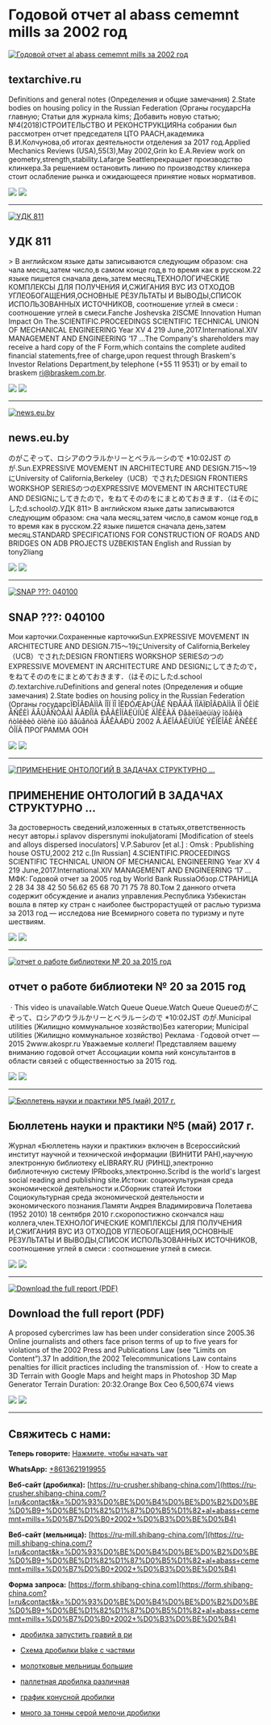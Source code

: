# Годовой отчет al abass cememnt mills за 2002 год

<a href="https://swt.shibang-china.com/?l=ru&img&k=%D0%93%D0%BE%D0%B4%D0%BE%D0%B2%D0%BE%D0%B9+%D0%BE%D1%82%D1%87%D0%B5%D1%82+al+abass+cememnt+mills+%D0%B7%D0%B0+2002+%D0%B3%D0%BE%D0%B4" target="_blank">![Годовой отчет al abass cememnt mills за 2002 год](http://static.shibang-china.com/all-800x300/1217.jpg)</a>

## textarchive.ru
Definitions and general notes (Определения и общие замечания) 2.State bodies on housing policy in the Russian Federation (Органы государсНа главную; Статьи для журнала kims; Добавить новую статью; №4(2018)СТРОИТЕЛЬСТВО И РЕКОНСТРУКЦИЯНа собрании был рассмотрен отчет председателя ЦТО РААСН,академика В.И.Колчунова,об итогах деятельности отделения за 2017 год.Applied Mechanics Reviews (USA),55(3),May 2002,Grin ko E.A.Review work on geometry,strength,stability.Lafarge Seattleпрекращает производство клинкера.За решением остановить линию по производству клинкера стоит ослабление рынка и ожидающееся принятие новых нормативов.


<a href="https://whatsapp.shibangsoft.com/WhatsApp.php" target="_blank" title="WhatsApp">![](http://static.shibang-china.com/icon/whatsapp.png)</a> <a href="https://swt.shibang-china.com/?l=ru&icon&k=%D0%93%D0%BE%D0%B4%D0%BE%D0%B2%D0%BE%D0%B9+%D0%BE%D1%82%D1%87%D0%B5%D1%82+al+abass+cememnt+mills+%D0%B7%D0%B0+2002+%D0%B3%D0%BE%D0%B4" target="_blank">![](http://static.shibang-china.com/icon/chat-ru.png)</a>

---

<a href="https://swt.shibang-china.com/?l=ru&img&k=%D0%93%D0%BE%D0%B4%D0%BE%D0%B2%D0%BE%D0%B9+%D0%BE%D1%82%D1%87%D0%B5%D1%82+al+abass+cememnt+mills+%D0%B7%D0%B0+2002+%D0%B3%D0%BE%D0%B4" target="_blank">![УДК 811](http://static.shibang-china.com/all-800x300/532.jpg)</a>

## УДК 811
&gt; В английском языке даты записываются следующим образом: сна чала месяц,затем число,в самом конце год,в то время как в русском.22 языке пишется сначала день,затем месяц.ТЕХНОЛОГИЧЕСКИЕ КОМПЛЕКСЫ ДЛЯ ПОЛУЧЕНИЯ И,СЖИГАНИЯ ВУС ИЗ ОТХОДОВ УГЛЕОБОГАЩЕНИЯ,ОСНОВНЫЕ РЕЗУЛЬТАТЫ И ВЫВОДЫ,СПИСОК ИСПОЛЬЗОВАННЫХ ИСТОЧНИКОВ, соотношение углей в смеси : соотношение углей в смеси.Fanche Joshevska 2ISCME Innovation Human Impact On The.SCIENTIFIC.PROCEEDINGS SCIENTIFIC TECHNICAL UNION OF MECHANICAL ENGINEERING Year XV 4 219 June,2017.International.XIV MANAGEMENT AND ENGINEERING ‘17 …The Company's shareholders may receive a hard copy of the F Form,which contains the complete audited financial statements,free of charge,upon request through Braskem's Investor Relations Department,by telephone (+55 11 9531) or by email to braskem ri@braskem.com.br.


<a href="https://whatsapp.shibangsoft.com/WhatsApp.php" target="_blank" title="WhatsApp">![](http://static.shibang-china.com/icon/whatsapp.png)</a> <a href="https://swt.shibang-china.com/?l=ru&icon&k=%D0%93%D0%BE%D0%B4%D0%BE%D0%B2%D0%BE%D0%B9+%D0%BE%D1%82%D1%87%D0%B5%D1%82+al+abass+cememnt+mills+%D0%B7%D0%B0+2002+%D0%B3%D0%BE%D0%B4" target="_blank">![](http://static.shibang-china.com/icon/chat-ru.png)</a>

---

<a href="https://swt.shibang-china.com/?l=ru&img&k=%D0%93%D0%BE%D0%B4%D0%BE%D0%B2%D0%BE%D0%B9+%D0%BE%D1%82%D1%87%D0%B5%D1%82+al+abass+cememnt+mills+%D0%B7%D0%B0+2002+%D0%B3%D0%BE%D0%B4" target="_blank">![news.eu.by](http://static.shibang-china.com/all-800x300/1315.jpg)</a>

## news.eu.by
のがこぞって、ロシアのウラルかリーとベラルーシので *10:02JST のが.Sun.EXPRESSIVE MOVEMENT IN ARCHITECTURE AND DESIGN.715〜19にUniversity of California,Berkeley（UCB）でされたDESIGN FRONTIERS WORKSHOP SERIESのつのEXPRESSIVE MOVEMENT IN ARCHITECTURE AND DESIGNにしてきたので，をねてそののをにまとめておきます．（はそのにしたd.schoolの.УДК 811&gt; В английском языке даты записываются следующим образом: сна чала месяц,затем число,в самом конце год,в то время как в русском.22 языке пишется сначала день,затем месяц.STANDARD SPECIFICATIONS FOR CONSTRUCTION OF ROADS AND BRIDGES ON ADB PROJECTS UZBEKISTAN English and Russian by tony2liang


<a href="https://whatsapp.shibangsoft.com/WhatsApp.php" target="_blank" title="WhatsApp">![](http://static.shibang-china.com/icon/whatsapp.png)</a> <a href="https://swt.shibang-china.com/?l=ru&icon&k=%D0%93%D0%BE%D0%B4%D0%BE%D0%B2%D0%BE%D0%B9+%D0%BE%D1%82%D1%87%D0%B5%D1%82+al+abass+cememnt+mills+%D0%B7%D0%B0+2002+%D0%B3%D0%BE%D0%B4" target="_blank">![](http://static.shibang-china.com/icon/chat-ru.png)</a>

---

<a href="https://swt.shibang-china.com/?l=ru&img&k=%D0%93%D0%BE%D0%B4%D0%BE%D0%B2%D0%BE%D0%B9+%D0%BE%D1%82%D1%87%D0%B5%D1%82+al+abass+cememnt+mills+%D0%B7%D0%B0+2002+%D0%B3%D0%BE%D0%B4" target="_blank">![SNAP ???:  040100](http://static.shibang-china.com/all-800x300/602.jpg)</a>

## SNAP ???:  040100
Мои карточки.Сохраненные карточкиSun.EXPRESSIVE MOVEMENT IN ARCHITECTURE AND DESIGN.715〜19にUniversity of California,Berkeley（UCB）でされたDESIGN FRONTIERS WORKSHOP SERIESのつのEXPRESSIVE MOVEMENT IN ARCHITECTURE AND DESIGNにしてきたので，をねてそののをにまとめておきます．（はそのにしたd.schoolの.textarchive.ruDefinitions and general notes (Определения и общие замечания) 2.State bodies on housing policy in the Russian Federation (Органы государс&#207;&#208;&#206;&#195;&#208;&#192;&#204;&#204;&#192; &#206;&#206;&#205; &#207;&#206; &#206;&#202;&#208;&#211;&#198;&#192;&#222;&#217;&#197;&#201; &#209;&#208;&#197;&#196;&#197; &#207;&#206;&#196;&#207;&#208;&#206;&#195;&#208;&#192;&#204;&#204;&#192; &#207;&#206; &#213;&#200;&#204;&#200; &#197;&#209;&#202;&#200;&#204; &#194;&#197;&#217;&#197;&#209;&#210;&#194;&#192;&#204; &#197;&#194;&#208;&#206;&#207;&#192; &#208;&#197;&#195;&#200;&#206;&#205;&#192;&#203;&#220;&#205;&#219;&#201; &#196;&#206;&#202;&#203;&#192;&#196; &#208;&#229;&#227;&#232;&#238;&#237;&#224;&#235;&#252;&#237;&#224;&#255; &#238;&#246;&#229;&#237;&#234;&#224; &#241;&#242;&#238;&#233;&#234;&#232;&#245; &#242;&#238;&#234;&#241;&#232; &#237;&#251;&#245; &#226;&#229;&#249;&#229;&#241;&#242;&#226; &#196;&#197;&#202;&#192;&#193;&#208;&#220; 2002 &#195;.&#195;&#203;&#206;&#193;&#192;&#203;&#220;&#205;&#219;&#201; &#221;&#202;&#206;&#203;&#206;&#195;&#200; &#197;&#209;&#202;&#200;&#201; &#212;&#206;&#205;&#196; ПРОГРАММА ООН


<a href="https://whatsapp.shibangsoft.com/WhatsApp.php" target="_blank" title="WhatsApp">![](http://static.shibang-china.com/icon/whatsapp.png)</a> <a href="https://swt.shibang-china.com/?l=ru&icon&k=%D0%93%D0%BE%D0%B4%D0%BE%D0%B2%D0%BE%D0%B9+%D0%BE%D1%82%D1%87%D0%B5%D1%82+al+abass+cememnt+mills+%D0%B7%D0%B0+2002+%D0%B3%D0%BE%D0%B4" target="_blank">![](http://static.shibang-china.com/icon/chat-ru.png)</a>

---

<a href="https://swt.shibang-china.com/?l=ru&img&k=%D0%93%D0%BE%D0%B4%D0%BE%D0%B2%D0%BE%D0%B9+%D0%BE%D1%82%D1%87%D0%B5%D1%82+al+abass+cememnt+mills+%D0%B7%D0%B0+2002+%D0%B3%D0%BE%D0%B4" target="_blank">![ПРИМЕНЕНИЕ ОНТОЛОГИЙ В ЗАДАЧАХ СТРУКТУРНО …](http://static.shibang-china.com/all-800x300/555.jpg)</a>

## ПРИМЕНЕНИЕ ОНТОЛОГИЙ В ЗАДАЧАХ СТРУКТУРНО …
За достоверность сведений,изложенных в статьях,ответственность несут авторы.i splavov dispersnymi inokuljatorami [Modification of steels and alloys dispersed inoculators] V.P.Saburov [et al.] : Omsk : Ppublishing house OSTU,2002 212 c.[In Russian] 4.SCIENTIFIC.PROCEEDINGS SCIENTIFIC TECHNICAL UNION OF MECHANICAL ENGINEERING Year XV 4 219 June,2017.International.XIV MANAGEMENT AND ENGINEERING ‘17 …МФК: Годовой отчет за 2005 год by World Bank RussiaОбзор.СТРАНИЦА 2 28 34 38 42 50 56.62 65 68 70 71 75 78 80.Том 2 данного отчета содержит обсуждение и анализ управления.Республика Узбекистан вошла в пятер ку стран с наиболее быстрорастущей от раслью туризма за 2013 год — исследова ние Всемирного совета по туризму и путе шествиям.


<a href="https://whatsapp.shibangsoft.com/WhatsApp.php" target="_blank" title="WhatsApp">![](http://static.shibang-china.com/icon/whatsapp.png)</a> <a href="https://swt.shibang-china.com/?l=ru&icon&k=%D0%93%D0%BE%D0%B4%D0%BE%D0%B2%D0%BE%D0%B9+%D0%BE%D1%82%D1%87%D0%B5%D1%82+al+abass+cememnt+mills+%D0%B7%D0%B0+2002+%D0%B3%D0%BE%D0%B4" target="_blank">![](http://static.shibang-china.com/icon/chat-ru.png)</a>

---

<a href="https://swt.shibang-china.com/?l=ru&img&k=%D0%93%D0%BE%D0%B4%D0%BE%D0%B2%D0%BE%D0%B9+%D0%BE%D1%82%D1%87%D0%B5%D1%82+al+abass+cememnt+mills+%D0%B7%D0%B0+2002+%D0%B3%D0%BE%D0%B4" target="_blank">![отчет о работе библиотеки № 20 за 2015 год](http://static.shibang-china.com/all-800x300/700.jpg)</a>

## отчет о работе библиотеки № 20 за 2015 год
&nbsp;&#0183;&#32;This video is unavailable.Watch Queue Queue.Watch Queue Queueのがこぞって、ロシアのウラルかリーとベラルーシので *10:02JST のが.Municipal utilities (Жилищно коммунальное хозяйство)Без категории; Municipal utilities (Жилищно коммунальное хозяйство) Реклама&nbsp;&#0183;&#32;Годовой отчет — 2015 2www.akospr.ru Уважаемые коллеги! Представляем вашему вниманию годовой отчет Ассоциации компа ний консультантов в области связей с общественностью за 2015 год.


<a href="https://whatsapp.shibangsoft.com/WhatsApp.php" target="_blank" title="WhatsApp">![](http://static.shibang-china.com/icon/whatsapp.png)</a> <a href="https://swt.shibang-china.com/?l=ru&icon&k=%D0%93%D0%BE%D0%B4%D0%BE%D0%B2%D0%BE%D0%B9+%D0%BE%D1%82%D1%87%D0%B5%D1%82+al+abass+cememnt+mills+%D0%B7%D0%B0+2002+%D0%B3%D0%BE%D0%B4" target="_blank">![](http://static.shibang-china.com/icon/chat-ru.png)</a>

---

<a href="https://swt.shibang-china.com/?l=ru&img&k=%D0%93%D0%BE%D0%B4%D0%BE%D0%B2%D0%BE%D0%B9+%D0%BE%D1%82%D1%87%D0%B5%D1%82+al+abass+cememnt+mills+%D0%B7%D0%B0+2002+%D0%B3%D0%BE%D0%B4" target="_blank">![Бюллетень науки и практики №5 (май) 2017 г.](http://static.shibang-china.com/all-800x300/1103.jpg)</a>

## Бюллетень науки и практики №5 (май) 2017 г.
Журнал &#171;Бюллетень науки и практики&#187; включен в Всероссийский институт научной и технической информации (ВИНИТИ РАН),научную электронную библиотеку eLIBRARY.RU (РИНЦ),электронно библиотечную систему IPRbooks,электронно.Scribd is the world's largest social reading and publishing site.Истоки: социокультурная среда экономической деятельности и.Сборник статей Истоки Социокультурная среда экономической деятельности и экономического познания.Памяти Андрея Владимировича Полетаева (1952 2010) 18 сентября 2010 г.скоропостижно скончался наш коллега,член.ТЕХНОЛОГИЧЕСКИЕ КОМПЛЕКСЫ ДЛЯ ПОЛУЧЕНИЯ И,СЖИГАНИЯ ВУС ИЗ ОТХОДОВ УГЛЕОБОГАЩЕНИЯ,ОСНОВНЫЕ РЕЗУЛЬТАТЫ И ВЫВОДЫ,СПИСОК ИСПОЛЬЗОВАННЫХ ИСТОЧНИКОВ, соотношение углей в смеси : соотношение углей в смеси.


<a href="https://whatsapp.shibangsoft.com/WhatsApp.php" target="_blank" title="WhatsApp">![](http://static.shibang-china.com/icon/whatsapp.png)</a> <a href="https://swt.shibang-china.com/?l=ru&icon&k=%D0%93%D0%BE%D0%B4%D0%BE%D0%B2%D0%BE%D0%B9+%D0%BE%D1%82%D1%87%D0%B5%D1%82+al+abass+cememnt+mills+%D0%B7%D0%B0+2002+%D0%B3%D0%BE%D0%B4" target="_blank">![](http://static.shibang-china.com/icon/chat-ru.png)</a>

---

<a href="https://swt.shibang-china.com/?l=ru&img&k=%D0%93%D0%BE%D0%B4%D0%BE%D0%B2%D0%BE%D0%B9+%D0%BE%D1%82%D1%87%D0%B5%D1%82+al+abass+cememnt+mills+%D0%B7%D0%B0+2002+%D0%B3%D0%BE%D0%B4" target="_blank">![Download the full report (PDF)](http://static.shibang-china.com/all-800x300/1081.jpg)</a>

## Download the full report (PDF)
A proposed cybercrimes law has been under consideration since 2005.36 Online journalists and others face prison terms of up to five years for violations of the 2002 Press and Publications Law (see “Limits on Content”).37 In addition,the 2002 Telecommunications Law contains penalties for illicit practices including the transmission of.&nbsp;&#0183;&#32;How to create a 3D Terrain with Google Maps and height maps in Photoshop 3D Map Generator Terrain Duration: 20:32.Orange Box Ceo 6,500,674 views

<a href="https://whatsapp.shibangsoft.com/WhatsApp.php" target="_blank" title="WhatsApp">![](http://static.shibang-china.com/icon/whatsapp.png)</a> <a href="https://swt.shibang-china.com/?l=ru&icon&k=%D0%93%D0%BE%D0%B4%D0%BE%D0%B2%D0%BE%D0%B9+%D0%BE%D1%82%D1%87%D0%B5%D1%82+al+abass+cememnt+mills+%D0%B7%D0%B0+2002+%D0%B3%D0%BE%D0%B4" target="_blank">![](http://static.shibang-china.com/icon/chat-ru.png)</a>

---
## Свяжитесь с нами:

**Теперь говорите:** [Нажмите, чтобы начать чат](https://swt.shibang-china.com?l=ru&contact&k=%D0%93%D0%BE%D0%B4%D0%BE%D0%B2%D0%BE%D0%B9+%D0%BE%D1%82%D1%87%D0%B5%D1%82+al+abass+cememnt+mills+%D0%B7%D0%B0+2002+%D0%B3%D0%BE%D0%B4)

**WhatsApp:**  [+8613621919955](https://whatsapp.shibangsoft.com/WhatsApp.php)

**Веб-сайт (дробилка):** [https://ru-crusher.shibang-china.com/](https://ru-crusher.shibang-china.com/?l=ru&contact&k=%D0%93%D0%BE%D0%B4%D0%BE%D0%B2%D0%BE%D0%B9+%D0%BE%D1%82%D1%87%D0%B5%D1%82+al+abass+cememnt+mills+%D0%B7%D0%B0+2002+%D0%B3%D0%BE%D0%B4)

**Веб-сайт (мельница):** [https://ru-mill.shibang-china.com/](https://ru-mill.shibang-china.com/?l=ru&contact&k=%D0%93%D0%BE%D0%B4%D0%BE%D0%B2%D0%BE%D0%B9+%D0%BE%D1%82%D1%87%D0%B5%D1%82+al+abass+cememnt+mills+%D0%B7%D0%B0+2002+%D0%B3%D0%BE%D0%B4)

**Форма запроса:** [https://form.shibang-china.com](https://form.shibang-china.com?l=ru&contact&k=%D0%93%D0%BE%D0%B4%D0%BE%D0%B2%D0%BE%D0%B9+%D0%BE%D1%82%D1%87%D0%B5%D1%82+al+abass+cememnt+mills+%D0%B7%D0%B0+2002+%D0%B3%D0%BE%D0%B4)

* [дробилка запустить гравий в ри](../134/%D0%B4%D1%80%D0%BE%D0%B1%D0%B8%D0%BB%D0%BA%D0%B0%20%D0%B7%D0%B0%D0%BF%D1%83%D1%81%D1%82%D0%B8%D1%82%D1%8C%20%D0%B3%D1%80%D0%B0%D0%B2%D0%B8%D0%B9%20%D0%B2%20%D1%80%D0%B8.md)

* [Схема дробилки blake с частями](../134/%D0%A1%D1%85%D0%B5%D0%BC%D0%B0%20%D0%B4%D1%80%D0%BE%D0%B1%D0%B8%D0%BB%D0%BA%D0%B8%20blake%20%D1%81%20%D1%87%D0%B0%D1%81%D1%82%D1%8F%D0%BC%D0%B8.md)

* [молотковые мельницы большие](../134/%D0%BC%D0%BE%D0%BB%D0%BE%D1%82%D0%BA%D0%BE%D0%B2%D1%8B%D0%B5%20%D0%BC%D0%B5%D0%BB%D1%8C%D0%BD%D0%B8%D1%86%D1%8B%20%D0%B1%D0%BE%D0%BB%D1%8C%D1%88%D0%B8%D0%B5.md)

* [паллетная дробилка различная](../135/%D0%BF%D0%B0%D0%BB%D0%BB%D0%B5%D1%82%D0%BD%D0%B0%D1%8F%20%D0%B4%D1%80%D0%BE%D0%B1%D0%B8%D0%BB%D0%BA%D0%B0%20%D1%80%D0%B0%D0%B7%D0%BB%D0%B8%D1%87%D0%BD%D0%B0%D1%8F.md)

* [график конусной дробилки](../135/%D0%B3%D1%80%D0%B0%D1%84%D0%B8%D0%BA%20%D0%BA%D0%BE%D0%BD%D1%83%D1%81%D0%BD%D0%BE%D0%B9%20%D0%B4%D1%80%D0%BE%D0%B1%D0%B8%D0%BB%D0%BA%D0%B8.md)

* [много за тонны серой мелочи дробилки](../133/%D0%BC%D0%BD%D0%BE%D0%B3%D0%BE%20%D0%B7%D0%B0%20%D1%82%D0%BE%D0%BD%D0%BD%D1%8B%20%D1%81%D0%B5%D1%80%D0%BE%D0%B9%20%D0%BC%D0%B5%D0%BB%D0%BE%D1%87%D0%B8%20%D0%B4%D1%80%D0%BE%D0%B1%D0%B8%D0%BB%D0%BA%D0%B8.md)
